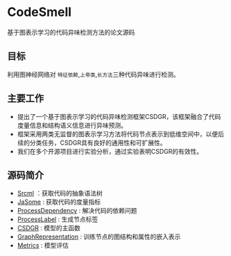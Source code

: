 # CodeSmell
基于图表示学习的代码异味检测方法的论文源码
## 目标
利用图神经网络对 `特征依赖`,`上帝类`,`长方法`三种代码异味进行检测。  
## 主要工作
* 提出了一个基于图表示学习的代码异味检测框架CSDGR，该框架融合了代码度量信息和结构语义信息进行异味预测。  
* 框架采用两类无监督的图表示学习方法将代码节点表示到低维空间中，以便后续的分类任务，CSDGR具有良好的通用性和可扩展性。  
* 我们在多个开源项目进行实验分析，通过实验表明CSDGR的有效性。

## 源码简介
* [Srcml](https://www.srcml.org/) ：获取代码的抽象语法树
* [JaSome](https://github.com/rodhilton/jasome) : 获取代码的度量指标
* [ProcessDependency](./CSDGR/ProcessDependency.py) : 解决代码的依赖问题
* [ProcessLabel](./CSDGR/ProcessLabel.py) : 生成节点标签
* [CSDGR](/CSDGR/CSDGR.py) : 模型的主函数
* [GraphRepresentation](./CSDGR/GraphRepresentation.py) : 训练节点的图结构和属性的嵌入表示
* [Metrics](./CSDGR/Model.py) : 模型评估
